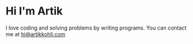 # Hi I'm Artik
I love coding and solving problems by writing programs.
You can contact me at hi@artikkohli.com
